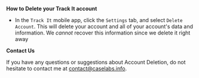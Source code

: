 **How to Delete your Track It account**

- In the `Track It` mobile app, click the `Settings` tab, and select `Delete Account`. This will delete your account and all of your account's data and information. We _cannot_ recover this information since we delete it right away

**Contact Us**

If you have any questions or suggestions about Account Deletion, do not hesitate to contact me at contact@caselabs.info.
